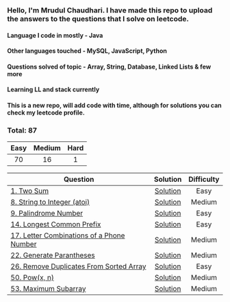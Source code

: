 ### Hello, I'm Mrudul Chaudhari. I have made this repo to upload the answers to the questions that I solve on leetcode.
#### Language I code in mostly - Java
#### Other languages touched - MySQL, JavaScript, Python

#### Questions solved of topic - Array, String, Database, Linked Lists & few more

#### Learning LL and stack currently

#### This is a new repo, will add code with time, although for solutions you can check my leetcode profile.


### Total: 87

|  Easy  | Medium | Hard |
|:------:|:------:|:----:|
|   70   |   16   |  1   | 

| Question | Solution | Difficulty |
|------------------------------------------------------------------------------------------------------------------------------------------------------------|:---------------------------------------------------------------------------------------------------------------------------------:|:----------:|
| [1. Two Sum](https://leetcode.com/problems/two-sum/) | [Solution](https://github.com/mrudulchaudhari/leetcode/blob/main/src/array/TwoSum.java) | Easy |
| [8. String to Integer (atoi)](https://leetcode.com/problems/string-to-integer-atoi/) | [Solution](https://github.com/mrudulchaudhari/leetcode/blob/main/src/string/StringToInteger(atoi).java) | Medium |
| [9. Palindrome Number](https://leetcode.com/problems/palindrome-number/) | [Solution](https://github.com/mrudulchaudhari/leetcode/blob/main/src/math/PalindromeNumber.java) | Easy |
| [14. Longest Common Prefix](https://leetcode.com/problems/longest-common-prefix/) | [Solution](https://github.com/mrudulchaudhari/leetcode/blob/main/src/string/LongestCommonPrefix.java) | Easy |
| [17. Letter Combinations of a Phone Number](https://leetcode.com/problems/letter-combinations-of-a-phone-number/description/) | [Solution](https://github.com/mrudulchaudhari/leetcode/blob/main/src/string/LetterCombinationsOfAPhoneNumber.java) | Medium |
| [22. Generate Parantheses](https://leetcode.com/problems/generate-parentheses/) | [Solution](https://github.com/mrudulchaudhari/leetcode/blob/main/src/string/GenerateParentheses.java) | Medium |
| [26. Remove Duplicates From Sorted Array](https://leetcode.com/problems/remove-duplicates-from-sorted-array/) | [Solution](https://github.com/mrudulchaudhari/leetcode/blob/main/src/array/RemoveDuplicatesfromSortedArray.java) | Easy |
| [50. Pow(x, n)](https://leetcode.com/problems/powx-n/) | [Solution](https://github.com/mrudulchaudhari/leetcode/blob/main/src/math/Pow(x%2Cn).java) | Medium |
| [53. Maximum Subarray](https://leetcode.com/problems/maximum-subarray/) | [Solution](https://github.com/mrudulchaudhari/leetcode/blob/main/src/math/Pow(x%2Cn).java) | Medium |